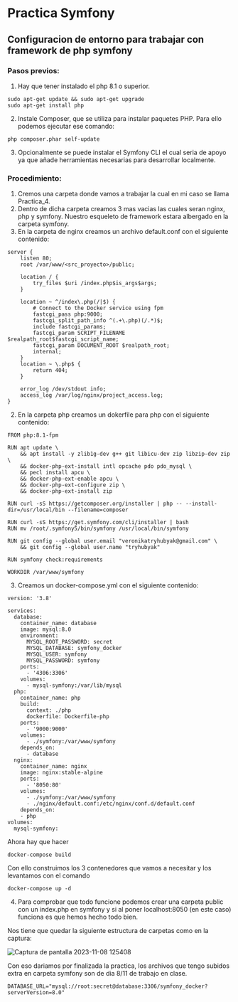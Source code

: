 # Practica Symfony
## Configuracion de entorno para trabajar con framework de php symfony

### Pasos previos:
1. Hay que tener instalado el php 8.1 o superior.
```
sudo apt-get update && sudo apt-get upgrade
sudo apt-get install php
```
2. Instale Composer, que se utiliza para instalar paquetes PHP. Para ello podemos ejecutar ese comando:
```
php composer.phar self-update
```
3. Opcionalmente se puede instalar el Symfony CLI el cual seria de apoyo ya que añade herramientas necesarias para desarrollar localmente.


### Procedimiento:
1. Cremos una carpeta donde vamos a trabajar la cual en mi caso se llama Practica_4.
1. Dentro de dicha carpeta creamos 3 mas vacias las cuales seran nginx, php y symfony. Nuestro esqueleto de framework estara albergado en la carpeta symfony.
1. En la carpeta de nginx creamos un archivo default.conf con el siguiente contenido:

```
server {
    listen 80;
    root /var/www/<src_proyecto>/public;

    location / {
        try_files $uri /index.php$is_args$args;
    }

    location ~ ^/index\.php(/|$) {
        # Connect to the Docker service using fpm
        fastcgi_pass php:9000;
        fastcgi_split_path_info ^(.+\.php)(/.*)$;
        include fastcgi_params;
        fastcgi_param SCRIPT_FILENAME $realpath_root$fastcgi_script_name;
        fastcgi_param DOCUMENT_ROOT $realpath_root;
        internal;
    }
    location ~ \.php$ {
        return 404;
    }

    error_log /dev/stdout info;
    access_log /var/log/nginx/project_access.log;
}
```
2. En la carpeta php creamos un dokerfile para php con el siguiente contenido:
```
FROM php:8.1-fpm

RUN apt update \
    && apt install -y zlib1g-dev g++ git libicu-dev zip libzip-dev zip \
    && docker-php-ext-install intl opcache pdo pdo_mysql \
    && pecl install apcu \
    && docker-php-ext-enable apcu \
    && docker-php-ext-configure zip \
    && docker-php-ext-install zip

RUN curl -sS https://getcomposer.org/installer | php -- --install-dir=/usr/local/bin --filename=composer

RUN curl -sS https://get.symfony.com/cli/installer | bash
RUN mv /root/.symfony5/bin/symfony /usr/local/bin/symfony 

RUN git config --global user.email "veronikatryhubyak@gmail.com" \ 
    && git config --global user.name "tryhubyak"

RUN symfony check:requirements

WORKDIR /var/www/symfony
```
3. Creamos un docker-compose.yml con el siguiente contenido:

```
version: '3.8'

services:
  database:
    container_name: database
    image: mysql:8.0
    environment:
      MYSQL_ROOT_PASSWORD: secret
      MYSQL_DATABASE: symfony_docker
      MYSQL_USER: symfony
      MYSQL_PASSWORD: symfony
    ports:
      - '4306:3306'
    volumes:
      - mysql-symfony:/var/lib/mysql
  php:
    container_name: php
    build:
      context: ./php
      dockerfile: Dockerfile-php
    ports:
      - '9000:9000'
    volumes:
      - ./symfony:/var/www/symfony
    depends_on:
      - database
  nginx:
    container_name: nginx
    image: nginx:stable-alpine
    ports:
      - '8050:80'
    volumes:
      - ./symfony:/var/www/symfony
      - ./nginx/default.conf:/etc/nginx/conf.d/default.conf
    depends_on:
    - php
volumes:
  mysql-symfony:
```
Ahora hay que hacer 
```
docker-compose build
```
Con ello construimos los 3 contenedores que vamos a necesitar y los levantamos con el comando
```
docker-compose up -d
```
4. Para comprobar que todo funcione podemos crear una carpeta public con un index.php en symfony y si al poner localhost:8050 (en este caso) funciona es que hemos hecho todo bien.
   
Nos tiene que quedar la siguiente estructura de carpetas como en la captura:

![Captura de pantalla 2023-11-08 125408](https://github.com/tryhubyak/DWES/assets/145651101/25e0918d-dd64-43d3-b08a-c9f133ab70c9)

Con eso dariamos por finalizada la practica, los archivos que tengo subidos extra en carpeta symfony son de dia 8/11 de trabajo en clase.

```
DATABASE_URL="mysql://root:secret@database:3306/symfony_docker?serverVersion=8.0"
```